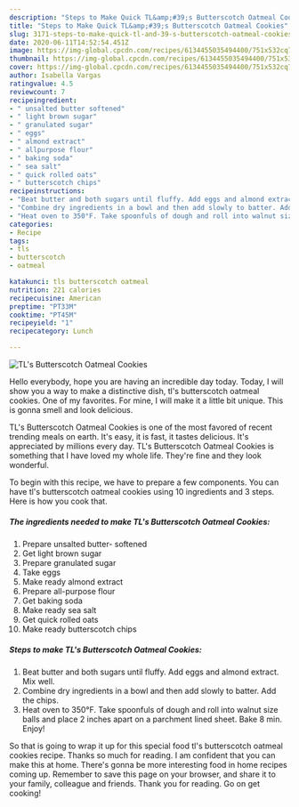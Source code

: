 ```yaml
---
description: "Steps to Make Quick TL&amp;#39;s Butterscotch Oatmeal Cookies"
title: "Steps to Make Quick TL&amp;#39;s Butterscotch Oatmeal Cookies"
slug: 3171-steps-to-make-quick-tl-and-39-s-butterscotch-oatmeal-cookies
date: 2020-06-11T14:52:54.451Z
image: https://img-global.cpcdn.com/recipes/6134455035494400/751x532cq70/tls-butterscotch-oatmeal-cookies-recipe-main-photo.jpg
thumbnail: https://img-global.cpcdn.com/recipes/6134455035494400/751x532cq70/tls-butterscotch-oatmeal-cookies-recipe-main-photo.jpg
cover: https://img-global.cpcdn.com/recipes/6134455035494400/751x532cq70/tls-butterscotch-oatmeal-cookies-recipe-main-photo.jpg
author: Isabella Vargas
ratingvalue: 4.5
reviewcount: 7
recipeingredient:
- " unsalted butter softened"
- " light brown sugar"
- " granulated sugar"
- " eggs"
- " almond extract"
- " allpurpose flour"
- " baking soda"
- " sea salt"
- " quick rolled oats"
- " butterscotch chips"
recipeinstructions:
- "Beat butter and both sugars until fluffy. Add eggs and almond extract. Mix well."
- "Combine dry ingredients in a bowl and then add slowly to batter. Add the chips."
- "Heat oven to 350°F. Take spoonfuls of dough and roll into walnut size balls and place 2 inches apart on a parchment lined sheet. Bake 8 min. Enjoy!"
categories:
- Recipe
tags:
- tls
- butterscotch
- oatmeal

katakunci: tls butterscotch oatmeal 
nutrition: 221 calories
recipecuisine: American
preptime: "PT33M"
cooktime: "PT45M"
recipeyield: "1"
recipecategory: Lunch

---
```



![TL&#39;s Butterscotch Oatmeal Cookies](https://img-global.cpcdn.com/recipes/6134455035494400/751x532cq70/tls-butterscotch-oatmeal-cookies-recipe-main-photo.jpg)

Hello everybody, hope you are having an incredible day today. Today, I will show you a way to make a distinctive dish, tl&#39;s butterscotch oatmeal cookies. One of my favorites. For mine, I will make it a little bit unique. This is gonna smell and look delicious.

TL&#39;s Butterscotch Oatmeal Cookies is one of the most favored of recent trending meals on earth. It's easy, it is fast, it tastes delicious. It's appreciated by millions every day. TL&#39;s Butterscotch Oatmeal Cookies is something that I have loved my whole life. They're fine and they look wonderful.




To begin with this recipe, we have to prepare a few components. You can have tl&#39;s butterscotch oatmeal cookies using 10 ingredients and 3 steps. Here is how you cook that.

<!--inarticleads1-->

##### The ingredients needed to make TL&#39;s Butterscotch Oatmeal Cookies:

1. Prepare  unsalted butter- softened
1. Get  light brown sugar
1. Prepare  granulated sugar
1. Take  eggs
1. Make ready  almond extract
1. Prepare  all-purpose flour
1. Get  baking soda
1. Make ready  sea salt
1. Get  quick rolled oats
1. Make ready  butterscotch chips




<!--inarticleads2-->

##### Steps to make TL&#39;s Butterscotch Oatmeal Cookies:

1. Beat butter and both sugars until fluffy. Add eggs and almond extract. Mix well.
1. Combine dry ingredients in a bowl and then add slowly to batter. Add the chips.
1. Heat oven to 350°F. Take spoonfuls of dough and roll into walnut size balls and place 2 inches apart on a parchment lined sheet. Bake 8 min. Enjoy!




So that is going to wrap it up for this special food tl&#39;s butterscotch oatmeal cookies recipe. Thanks so much for reading. I am confident that you can make this at home. There's gonna be more interesting food in home recipes coming up. Remember to save this page on your browser, and share it to your family, colleague and friends. Thank you for reading. Go on get cooking!
